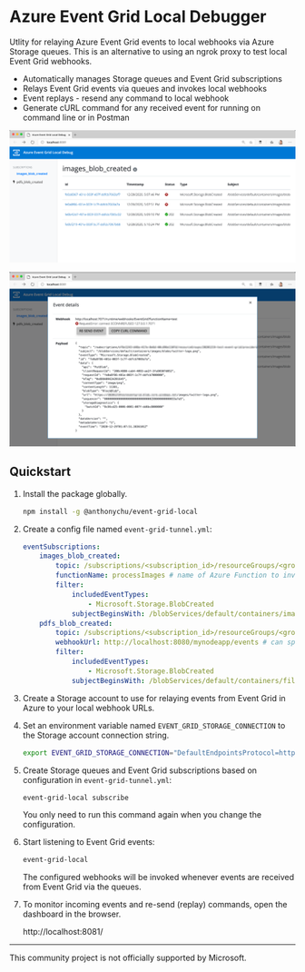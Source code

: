 # Azure Event Grid Local Debugger

Utlity for relaying Azure Event Grid events to local webhooks via Azure Storage queues. This is an alternative to using an ngrok proxy to test local Event Grid webhooks.

- Automatically manages Storage queues and Event Grid subscriptions
- Relays Event Grid events via queues and invokes local webhooks
- Event replays - resend any command to local webhook
- Generate cURL command for any received event for running on command line or in Postman

![Screenshot1](media/screenshot1.png)

![Screenshot2](media/screenshot2.png)

## Quickstart

1. Install the package globally.

    ```bash
    npm install -g @anthonychu/event-grid-local
    ```

1. Create a config file named `event-grid-tunnel.yml`:

    ```yaml
    eventSubscriptions:
        images_blob_created:
            topic: /subscriptions/<subscription_id>/resourceGroups/<group>/providers/microsoft.storage/storageaccounts/<account> # resource id of Event Grid topic to subscribe to
            functionName: processImages # name of Azure Function to invoke locally when event is received
            filter:
                includedEventTypes:
                    - Microsoft.Storage.BlobCreated
                subjectBeginsWith: /blobServices/default/containers/images/blobs/
        pdfs_blob_created:
            topic: /subscriptions/<subscription_id>/resourceGroups/<group>/providers/microsoft.storage/storageaccounts/<account>
            webhookUrl: http://localhost:8080/mynodeapp/events # can specify a URL instead of a function name
            filter:
                includedEventTypes:
                    - Microsoft.Storage.BlobCreated
                subjectBeginsWith: /blobServices/default/containers/files/blobs/
    ```

1. Create a Storage account to use for relaying events from Event Grid in Azure to your local webhook URLs.

1. Set an environment variable named `EVENT_GRID_STORAGE_CONNECTION` to the Storage account connection string.

    ```bash
    export EVENT_GRID_STORAGE_CONNECTION="DefaultEndpointsProtocol=https;AccountName=<account_name>;AccountKey=<key>;EndpointSuffix=core.windows.net"
    ```

1. Create Storage queues and Event Grid subscriptions based on configuration in `event-grid-tunnel.yml`:

    ```bash
    event-grid-local subscribe
    ```

    You only need to run this command again when you change the configuration.

1. Start listening to Event Grid events:

    ```bash
    event-grid-local
    ```

    The configured webhooks will be invoked whenever events are received from Event Grid via the queues.

1. To monitor incoming events and re-send (replay) commands, open the dashboard in the browser.

    http://localhost:8081/

---

This community project is not officially supported by Microsoft.
